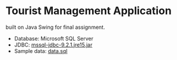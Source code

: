 # Tourist Management Application

built on Java Swing for final assignment.

* Database: Microsoft SQL Server 
* JDBC: [mssql-jdbc-9.2.1.jre15.jar](https://github.com/ductoanvo/tourist-management-java-swing/tree/main/libs)
* Sample data: [data.sql](https://github.com/ductoanvo/tourist-management-java-swing/blob/main/data/data.sql)
